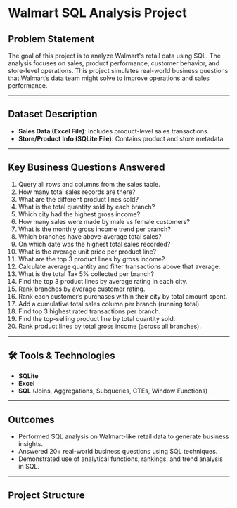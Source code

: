 #  Walmart SQL Analysis Project

##  Problem Statement

The goal of this project is to analyze Walmart's retail data using SQL. The analysis focuses on sales, product performance, customer behavior, and store-level operations. This project simulates real-world business questions that Walmart’s data team might solve to improve operations and sales performance.

---

## Dataset Description

- **Sales Data (Excel File)**: Includes product-level sales transactions.
- **Store/Product Info (SQLite File)**: Contains product and store metadata.

---

##  Key Business Questions Answered

1. Query all rows and columns from the sales table.
2. How many total sales records are there?
3. What are the different product lines sold?
4. What is the total quantity sold by each branch?
5. Which city had the highest gross income?
6. How many sales were made by male vs female customers?
7. What is the monthly gross income trend per branch?
8. Which branches have above-average total sales?
9. On which date was the highest total sales recorded?
10. What is the average unit price per product line?
11. What are the top 3 product lines by gross income?
12. Calculate average quantity and filter transactions above that average.
13. What is the total Tax 5% collected per branch?
14. Find the top 3 product lines by average rating in each city.
15. Rank branches by average customer rating.
16. Rank each customer’s purchases within their city by total amount spent.
17. Add a cumulative total sales column per branch (running total).
18. Find top 3 highest rated transactions per branch.
19. Find the top-selling product line by total quantity sold.
20. Rank product lines by total gross income (across all branches).



---

## 🛠 Tools & Technologies

- **SQLite**
- **Excel**
- **SQL** (Joins, Aggregations, Subqueries, CTEs, Window Functions)

---

##  Outcomes

- Performed SQL analysis on Walmart-like retail data to generate business insights.
- Answered 20+ real-world business questions using SQL techniques.
- Demonstrated use of analytical functions, rankings, and trend analysis in SQL.

---

##  Project Structure
